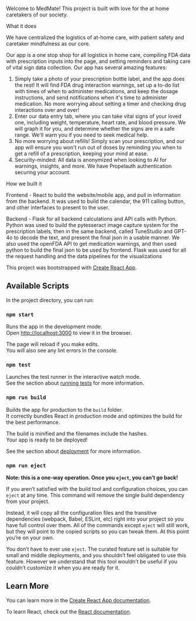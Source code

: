 Welcome to MedMate! This project is built with love for the at home caretakers of our society.

What it does

We have centralized the logistics of at-home care, with patient safety and caretaker mindfulness as our core.

Our app is a one stop shop for all logistics in home care, compiling FDA data with prescription inputs into the page, and setting reminders and taking care of vital sign data collection. Our app has several amazing features:

1. Simply take a photo of your prescription bottle label, and the app does the rest! It will find FDA drug interaction warnings, set up a to-do list with times of when to administer medications, and keep the dosage instructions, and send notifications when it's time to administer medication. No more worrying about setting a timer and checking drug interactions over and over!
2. Enter our data entry tab, where you can take vital signs of your loved one, including weight, temperature, heart rate, and blood pressure. We will graph it for you, and determine whether the signs are in a safe range. We'll warn you if you need to seek medical help.
3. No more worrying about refills! Simply scan your prescription, and our app will ensure you won't run out of doses by reminding you when to get a refill of a prescription, keeping your mind at ease.
4. Security-minded: All data is anonymized when looking to AI for warnings, insights, and more. We have Propelauth authentication securing your account.

How we built it

Frontend - React to build the website/mobile app, and pull in information from the backend. It was used to build the calendar, the 911 calling button, and other interfaces to present to the user.

Backend - Flask for all backend calculations and API calls with Python. Python was used to build the pytesseract image capture system for the prescription labels, then in the same backend, called TuneStudio and GPT-4o to decode the text, and present the final json in a usable manner. We also used the openFDA API to get medication warnings, and then used python to build the final json to be used by frontend. Flask was used for all the request handling and the data pipelines for the visualizations


This project was bootstrapped with [Create React App](https://github.com/facebook/create-react-app).

## Available Scripts

In the project directory, you can run:

### `npm start`

Runs the app in the development mode.\
Open [http://localhost:3000](http://localhost:3000) to view it in the browser.

The page will reload if you make edits.\
You will also see any lint errors in the console.

### `npm test`

Launches the test runner in the interactive watch mode.\
See the section about [running tests](https://facebook.github.io/create-react-app/docs/running-tests) for more information.

### `npm run build`

Builds the app for production to the `build` folder.\
It correctly bundles React in production mode and optimizes the build for the best performance.

The build is minified and the filenames include the hashes.\
Your app is ready to be deployed!

See the section about [deployment](https://facebook.github.io/create-react-app/docs/deployment) for more information.

### `npm run eject`

**Note: this is a one-way operation. Once you `eject`, you can’t go back!**

If you aren’t satisfied with the build tool and configuration choices, you can `eject` at any time. This command will remove the single build dependency from your project.

Instead, it will copy all the configuration files and the transitive dependencies (webpack, Babel, ESLint, etc) right into your project so you have full control over them. All of the commands except `eject` will still work, but they will point to the copied scripts so you can tweak them. At this point you’re on your own.

You don’t have to ever use `eject`. The curated feature set is suitable for small and middle deployments, and you shouldn’t feel obligated to use this feature. However we understand that this tool wouldn’t be useful if you couldn’t customize it when you are ready for it.

## Learn More

You can learn more in the [Create React App documentation](https://facebook.github.io/create-react-app/docs/getting-started).

To learn React, check out the [React documentation](https://reactjs.org/).

